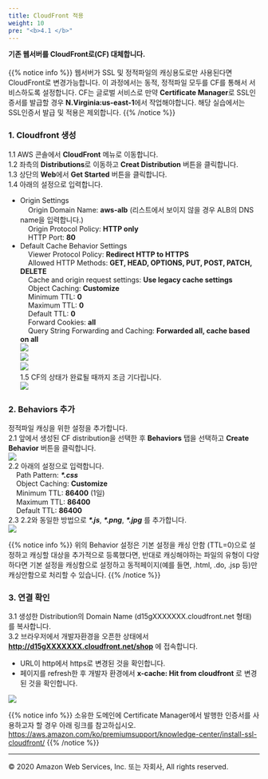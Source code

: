 ```yaml
---
title: CloudFront 적용
weight: 10
pre: "<b>4.1 </b>"
---
```


**기존 웹서버를 CloudFront로(CF) 대체합니다.** <br/><br/>
{{% notice info %}}
웹서버가 SSL 및 정적파일의 캐싱용도로만 사용된다면 CloudFront로 변경가능합니다. 이 과정에서는 동적, 정적파일 모두를 CF를 통해서 서비스하도록 설정합니다. CF는 글로벌 서비스로 만약 **Certificate Manager**로 SSL인증서를 발급할 경우 **N.Virginia:us-east-1**에서 작업해야합니다. 해당 실습에서는 SSL인증서 발급 및 적용은 제외합니다.
{{% /notice %}}

### 1. Cloudfront 생성   
1.1 AWS 콘솔에서 **CloudFront** 메뉴로 이동합니다.   
1.2 좌측의 **Distributions**로 이동하고 **Creat Distribution** 버튼을 클릭합니다.  
1.3 상단의 **Web**에서 **Get Started** 버튼을 클릭합니다.   
1.4 아래의 설정으로 입력합니다.  
 * Origin Settings  
&nbsp;&nbsp;&nbsp;&nbsp;Origin Domain Name: **aws-alb** (리스트에서 보이지 않을 경우 ALB의 DNS name을 입력합니다.)  
&nbsp;&nbsp;&nbsp;&nbsp;Origin Protocol Policy: **HTTP only**  
&nbsp;&nbsp;&nbsp;&nbsp;HTTP Port: **80**  
 *  Default Cache Behavior Settings  
&nbsp;&nbsp;&nbsp;&nbsp;Viewer Protocol Policy: **Redirect HTTP to HTTPS**  
&nbsp;&nbsp;&nbsp;&nbsp;Allowed HTTP Methods: **GET, HEAD, OPTIONS, PUT, POST, PATCH, DELETE**  
&nbsp;&nbsp;&nbsp;&nbsp;Cache and origin request settings: **Use legacy cache settings**  
&nbsp;&nbsp;&nbsp;&nbsp;Object Caching: **Customize**  
&nbsp;&nbsp;&nbsp;&nbsp;Minimum TTL: **0**  
&nbsp;&nbsp;&nbsp;&nbsp;Maximum TTL: **0**  
&nbsp;&nbsp;&nbsp;&nbsp;Default TTL: **0**  
&nbsp;&nbsp;&nbsp;&nbsp;Forward Cookies: **all**  
&nbsp;&nbsp;&nbsp;&nbsp;Query String Forwarding and Caching: **Forwarded all, cache based on all**  
![](/images/lab3/cf_1.png#center)  
![](/images/lab3/cf_2.png#center)  
![](/images/lab3/cf_3.png#center)  
1.5 CF의 상태가 완료될 때까지 조금 기다립니다.  
![](/images/lab3/cf_4.png#center)  

### 2. Behaviors 추가   
정적파일 캐싱을 위한 설정을 추가합니다.  
2.1 앞에서 생성된 CF distribution을 선택한 후 **Behaviors** 탭을 선택하고 **Create Behavior** 버튼을 클릭합니다.   
![](/images/lab3/cf_5.png#center)  
2.2 아래의 설정으로 입력합니다.  
&nbsp;&nbsp;&nbsp;&nbsp;Path Pattern: ***\*.css***   
&nbsp;&nbsp;&nbsp;&nbsp;Object Caching: **Customize**  
&nbsp;&nbsp;&nbsp;&nbsp;Minimum TTL: **86400** (1일)  
&nbsp;&nbsp;&nbsp;&nbsp;Maximum TTL: **86400**  
&nbsp;&nbsp;&nbsp;&nbsp;Default TTL: **86400**  
2.3 2.2와 동일한 방법으로 ***\*.js***, ***\*.png***, ***\*.jpg*** 를 추가합니다.  
![](/images/lab3/cf_6.png#center)   

{{% notice info %}}
위의 Behavior 설정은 기본 설정을 캐싱 안함 (TTL=0)으로 설정하고 캐싱할 대상을 추가적으로 등록했다면, 반대로 캐싱해야하는 파일의 유형이 다양하다면 기본 설정을 캐싱함으로 설정하고 동적페이지(예를 들면, .html, .do, .jsp 등)만 캐싱안함으로 처리할 수 있습니다.
{{% /notice %}}

### 3. 연결 확인   
3.1 생성한 Distribution의 Domain Name (d15gXXXXXXX.cloudfront.net 형태) 를 복사합니다.  
3.2 브라우저에서 개발자환경을 오픈한 상태에서 **http://d15gXXXXXXX.cloudfront.net/shop** 에 접속합니다.  
 * URL이 http에서 https로 변경된 것을 확인합니다.  
 * 페이지를 refresh한 후 개발자 환경에서 **x-cache: Hit from cloudfront** 로 변경된 것을 확인합니다.  

![](/images/lab3/cf_7.png#center) 


{{% notice info %}}
소유한 도메인에 Certificate Manager에서 발행한 인증서를 사용하고자 할 경우 아래 링크를 참고하십시오.  
https://aws.amazon.com/ko/premiumsupport/knowledge-center/install-ssl-cloudfront/
{{% /notice %}}


---
© 2020 Amazon Web Services, Inc. 또는 자회사, All rights reserved.



